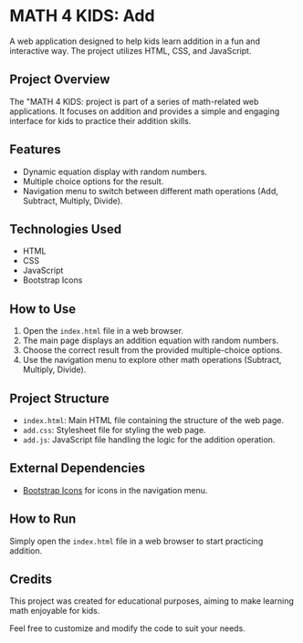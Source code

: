 # MATH 4 KIDS: Add

A web application designed to help kids learn addition in a fun and interactive way. The project utilizes HTML, CSS, and JavaScript.

## Project Overview

The "MATH 4 KIDS: project is part of a series of math-related web applications. It focuses on addition and provides a simple and engaging interface for kids to practice their addition skills.

## Features

- Dynamic equation display with random numbers.
- Multiple choice options for the result.
- Navigation menu to switch between different math operations (Add, Subtract, Multiply, Divide).

## Technologies Used

- HTML
- CSS
- JavaScript
- Bootstrap Icons

## How to Use

1. Open the `index.html` file in a web browser.
2. The main page displays an addition equation with random numbers.
3. Choose the correct result from the provided multiple-choice options.
4. Use the navigation menu to explore other math operations (Subtract, Multiply, Divide).

## Project Structure

- `index.html`: Main HTML file containing the structure of the web page.
- `add.css`: Stylesheet file for styling the web page.
- `add.js`: JavaScript file handling the logic for the addition operation.

## External Dependencies

- [Bootstrap Icons](https://icons.getbootstrap.com/) for icons in the navigation menu.

## How to Run

Simply open the `index.html` file in a web browser to start practicing addition.

## Credits

This project was created for educational purposes, aiming to make learning math enjoyable for kids.

Feel free to customize and modify the code to suit your needs.
